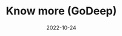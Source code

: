 ---
title: Know more (GoDeep)
date: 2022-10-24
show_breadcrumb: true

type: landing

sections:
  - block: markdown
    content:
      title: Terceiro Workshop do projeto GoDeep
      text: '<p>Tivemos o nosso terceiro workshop do projeto Geoscience Oriented Deep Learning (GoDeep) em Agosto/24 para Entrega da Etapa 4.
              Termo de cooperação entre Petrobras e o laboratório Uncertainty Artificial Intelligence (LabUAI) - DCC/UFMG que tem como foco o aprimoramento de modelos de aprendizagem de máquina aplicado ao processamento geológico. 
              Foram 3 dias de muitas apresentações, discussões, muito aprendizado e planejamento para os próximos 2 anos de projeto.'

  - block: image-gallery

    content:
      images:
        - filename: GD-3-1.jpeg
        - filename: GD-3-2.jpeg
        - filename: GD-3-3.jpeg
        
  - block: image-gallery
    content:
      images:
        - filename: GD-3-4.jpeg

  - block: markdown
    content:
      title: Equipe do GoDeep visita CENPES e Petrobras
      text: '<p>Em fevereiro de 2024, a equipe representada pelos professores Flavio, Renato e Pedro (DCC), Alexei (PUC-MG) e a Patrícia (GP GoDeep) estiveram na sede da Petrobras e no CENPES. Durante os três dias que estiveram lá, os professores e os alunos participaram, remoto e presencialmente, de reuniões para discutir questões técnicas e gerenciais no escopo do projeto, que visa fazer uso de técnicas de IA, em particular Aprendizado Profundo, para avanços na interpretação de dados de interesse da Petrobras.'

  - block: image-gallery

    content:
      images:
        - filename: GD-2-3.jpg
        - filename: GD-2-2.jpg
        - filename: GD-2-1.jpg
        - filename: GD-2-4.jpg
        - filename: GD-2-5.jpg

  - block: markdown
    content:
      title: Equipe do DCC promove workshop para profissionais da Petrobras
      text: '<p>Terminou, nesta quinta-feira (10/08/23), o workshop de alinhamento de temas, expectativas e logísticas do projeto Geoscience Oriented Deep Learning (GoDeep). O projeto, em parceria com a Petrobras, busca o aprimoramento de modelos de aprendizagem de máquina profundo, deep learning, para a solução de problemas das  geociências. Do ponto de vista computacional, o projeto foca na aplicação de modelos de aprendizado de máquina em dados de caráter complexo como imagens e séries temporais. Para a geociências, tais modelos são úteis na exploração de Petróleo a partir de imagens sísmicas, fáceis e dados de mineração de poços.
       O encontrou durou três dias, sendo que no primeiro cada uma das três linhas do projeto falaram sobre: (1) resultados até agora alcançados; (2) frentes de pesquisa atuais; (3) expectativas do DCC/UFMG; (4) expectativas da Petrobras. Já no segundo dia, foram feitos grupos de discussão com base nos ítens (3) e (4) acima, tendo um grupo por linha, cada grupo em uma sala. Posteriormente, os grupos de trabalhos discutiram qual será o alinhamento entre o DCC/UFMG e a Petrobras no curto e médio prazo. Para finalizar, no terceiro dia, foram discutidas questões logísticas.'

  - block: image-gallery
    custom_id: 'minha-galeria'
    content:
      images:
        - filename: GD-1-7.jpg
        - filename: GD-1-1.jpg
        - filename: GD-1-3.jpg
        - filename: GD-1-4.jpg
        - filename: GD-1-5.jpg
        - filename: GD-1-6.jpg
        - filename: GD-1-2.png

    design:
      slide_height: ''
      is_fullscreen: true
      loop: true
      interval: 3000
---
